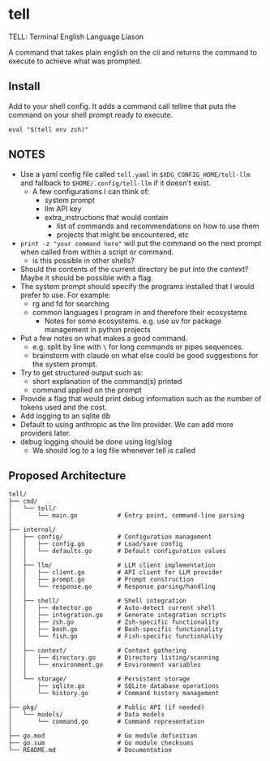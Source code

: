 # tell

TELL: Terminal English Language Liason

A command that takes plain english on the cli and returns the command to execute to achieve what was prompted.

## Install

Add to your shell config. It adds a command call tellme that puts the command on your shell prompt ready to execute.
```
eval "$(tell env zsh)"
```


## NOTES

- Use a yaml config file called `tell.yaml` in `$XDG_CONFIG_HOME/tell-llm` and fallback to `$HOME/.config/tell-llm`
if it doesn't exist.
    - A few configurations I can think of:
        - system prompt
        - llm API key
        - extra_instructions that would contain
            - list of commands and recommendations on how to use them
            - projects that might be encountered, etc
- `print -z "your command here"` will put the command on the next prompt when called from within a script or command.
    - is this possible in other shells?
- Should the contents of the current directory be put into the context? Maybe it should be possible with a flag.
- The system prompt should specify the programs installed that I would prefer to use. For example: 
    - rg and fd for searching
    - common languages I program in and therefore their ecosystems
        - Notes for some ecosystems. e.g. use uv for package management in python projects
- Put a few notes on what makes a good command.
    - e.g. split by line with `\` for long commands or pipes sequences.
    - brainstorm with claude on what else could be good suggestions for the system prompt.
- Try to get structured output such as:
    - short explanation of the command(s) printed
    - command applied on the prompt
- Provide a flag that would print debug information such as the number of tokens used and the cost.
- Add logging to an sqlite db
- Default to using anthropic as the llm provider. We can add more providers later.
- debug logging should be done using log/slog
    - We should log to a log file whenever tell is called 

## Proposed Architecture

```
tell/
├── cmd/
│   └── tell/
│       └── main.go           # Entry point, command-line parsing
│
├── internal/
│   ├── config/               # Configuration management
│   │   ├── config.go         # Load/save config
│   │   └── defaults.go       # Default configuration values
│   │
│   ├── llm/                  # LLM client implementation
│   │   ├── client.go         # API client for LLM provider
│   │   ├── prompt.go         # Prompt construction
│   │   └── response.go       # Response parsing/handling
│   │
│   ├── shell/                # Shell integration
│   │   ├── detector.go       # Auto-detect current shell
│   │   ├── integration.go    # Generate integration scripts
│   │   ├── zsh.go            # Zsh-specific functionality
│   │   ├── bash.go           # Bash-specific functionality
│   │   └── fish.go           # Fish-specific functionality
│   │
│   ├── context/              # Context gathering
│   │   ├── directory.go      # Directory listing/scanning
│   │   └── environment.go    # Environment variables
│   │
│   └── storage/              # Persistent storage
│       ├── sqlite.go         # SQLite database operations
│       └── history.go        # Command history management
│
├── pkg/                      # Public API (if needed)
│   └── models/               # Data models
│       └── command.go        # Command representation
│
├── go.mod                    # Go module definition
├── go.sum                    # Go module checksums
└── README.md                 # Documentation
```

